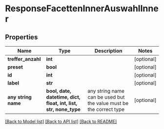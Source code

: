 # ResponseFacettenInnerAuswahlInner


## Properties
Name | Type | Description | Notes
------------ | ------------- | ------------- | -------------
**treffer_anzahl** | **int** |  | [optional] 
**preset** | **bool** |  | [optional] 
**id** | **int** |  | [optional] 
**label** | **str** |  | [optional] 
**any string name** | **bool, date, datetime, dict, float, int, list, str, none_type** | any string name can be used but the value must be the correct type | [optional]

[[Back to Model list]](../README.md#documentation-for-models) [[Back to API list]](../README.md#documentation-for-api-endpoints) [[Back to README]](../README.md)


